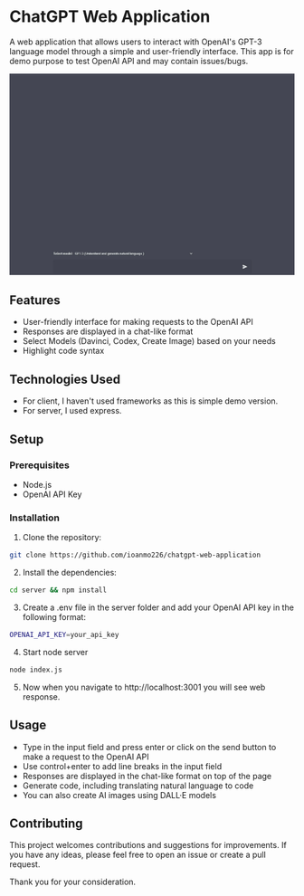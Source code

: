 # ChatGPT Web Application

A web application that allows users to interact with OpenAI's GPT-3 language model through a simple and user-friendly interface.
This app is for demo purpose to test OpenAI API and may contain issues/bugs.

![Demo Gif](/client/assets/img/demo_updated.gif)

## Features
- User-friendly interface for making requests to the OpenAI API
- Responses are displayed in a chat-like format
- Select Models (Davinci, Codex, Create Image) based on your needs
- Highlight code syntax

## Technologies Used
- For client, I haven't used frameworks as this is simple demo version.
- For server, I used express.

## Setup
### Prerequisites
- Node.js
- OpenAI API Key
### Installation
1. Clone the repository:
```sh
git clone https://github.com/ioanmo226/chatgpt-web-application
```
2. Install the dependencies:
```sh
cd server && npm install
```
3. Create a .env file in the server folder and add your OpenAI API key in the following format:
```sh
OPENAI_API_KEY=your_api_key
```
4. Start node server
```sh
node index.js
```
5. Now when you navigate to http://localhost:3001 you will see web response.

## Usage
- Type in the input field and press enter or click on the send button to make a request to the OpenAI API
- Use control+enter to add line breaks in the input field
- Responses are displayed in the chat-like format on top of the page
- Generate code, including translating natural language to code
- You can also create AI images using DALL·E models 

## Contributing

This project welcomes contributions and suggestions for improvements. If you have any ideas, please feel free to open an issue or create a pull request.

Thank you for your consideration.


